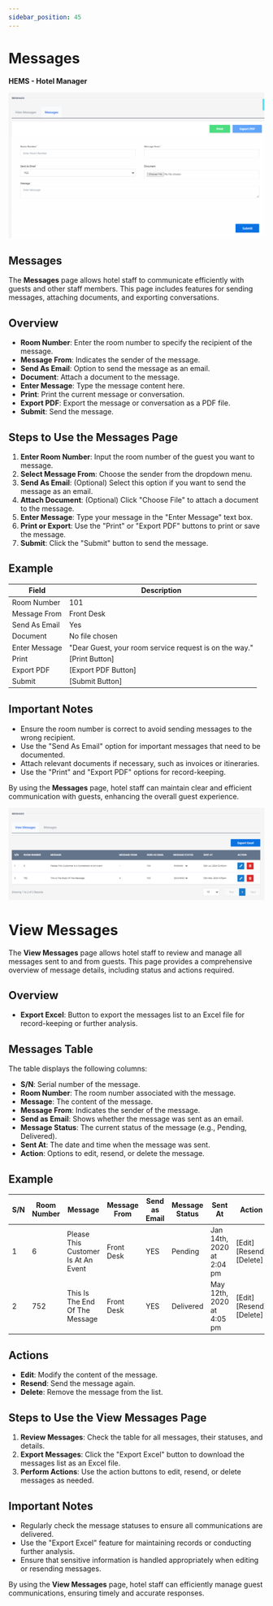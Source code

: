 ```yaml
---
sidebar_position: 45
---
```


# Messages

**HEMS - Hotel Manager**

![HEMS Registration](../../static/img/messages.png "HEMS Registration")

## Messages

The **Messages** page allows hotel staff to communicate efficiently with guests and other staff members. This page includes features for sending messages, attaching documents, and exporting conversations.

## Overview

- **Room Number**: Enter the room number to specify the recipient of the message.
- **Message From**: Indicates the sender of the message.
- **Send As Email**: Option to send the message as an email.
- **Document**: Attach a document to the message.
- **Enter Message**: Type the message content here.
- **Print**: Print the current message or conversation.
- **Export PDF**: Export the message or conversation as a PDF file.
- **Submit**: Send the message.

## Steps to Use the Messages Page

1. **Enter Room Number**: Input the room number of the guest you want to message.
2. **Select Message From**: Choose the sender from the dropdown menu.
3. **Send As Email**: (Optional) Select this option if you want to send the message as an email.
4. **Attach Document**: (Optional) Click "Choose File" to attach a document to the message.
5. **Enter Message**: Type your message in the "Enter Message" text box.
6. **Print or Export**: Use the "Print" or "Export PDF" buttons to print or save the message.
7. **Submit**: Click the "Submit" button to send the message.

## Example

| Field            | Description                                      |
|------------------|--------------------------------------------------|
| Room Number      | 101                                              |
| Message From     | Front Desk                                       |
| Send As Email    | Yes                                              |
| Document         | No file chosen                                   |
| Enter Message    | "Dear Guest, your room service request is on the way." |
| Print            | [Print Button]                                   |
| Export PDF       | [Export PDF Button]                              |
| Submit           | [Submit Button]                                  |

## Important Notes

- Ensure the room number is correct to avoid sending messages to the wrong recipient.
- Use the "Send As Email" option for important messages that need to be documented.
- Attach relevant documents if necessary, such as invoices or itineraries.
- Use the "Print" and "Export PDF" options for record-keeping.

By using the **Messages** page, hotel staff can maintain clear and efficient communication with guests, enhancing the overall guest experience.

![HEMS Registration](../../static/img/messages2.png "HEMS Registration")

# View Messages

The **View Messages** page allows hotel staff to review and manage all messages sent to and from guests. This page provides a comprehensive overview of message details, including status and actions required.

## Overview

- **Export Excel**: Button to export the messages list to an Excel file for record-keeping or further analysis.

## Messages Table

The table displays the following columns:

- **S/N**: Serial number of the message.
- **Room Number**: The room number associated with the message.
- **Message**: The content of the message.
- **Message From**: Indicates the sender of the message.
- **Send as Email**: Shows whether the message was sent as an email.
- **Message Status**: The current status of the message (e.g., Pending, Delivered).
- **Sent At**: The date and time when the message was sent.
- **Action**: Options to edit, resend, or delete the message.

## Example

| S/N | Room Number | Message                                      | Message From | Send as Email | Message Status | Sent At                  | Action |
|-----|-------------|----------------------------------------------|--------------|---------------|----------------|--------------------------|--------|
| 1   | 6           | Please This Customer Is At An Event          | Front Desk   | YES           | Pending        | Jan 14th, 2020 at 2:04 pm| [Edit] [Resend] [Delete] |
| 2   | 752         | This Is The End Of The Message               | Front Desk   | YES           | Delivered      | May 12th, 2020 at 4:05 pm| [Edit] [Resend] [Delete] |

## Actions

- **Edit**: Modify the content of the message.
- **Resend**: Send the message again.
- **Delete**: Remove the message from the list.

## Steps to Use the View Messages Page

1. **Review Messages**: Check the table for all messages, their statuses, and details.
2. **Export Messages**: Click the "Export Excel" button to download the messages list as an Excel file.
3. **Perform Actions**: Use the action buttons to edit, resend, or delete messages as needed.

## Important Notes

- Regularly check the message statuses to ensure all communications are delivered.
- Use the "Export Excel" feature for maintaining records or conducting further analysis.
- Ensure that sensitive information is handled appropriately when editing or resending messages.

By using the **View Messages** page, hotel staff can efficiently manage guest communications, ensuring timely and accurate responses.
